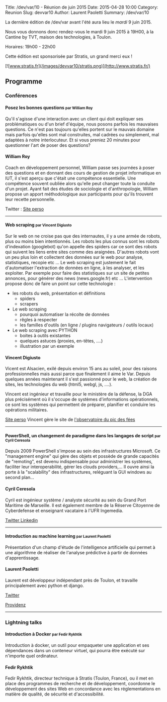 Title: /dev/var/10 - Réunion de juin 2015
Date: 2015-04-28 10:00
Category: Reunion
Slug: devvar10
Author: Laurent Paoletti
Summary: /dev/var/10


La dernière édition de /dev/var avant l'été aura lieu le *mardi* 9 juin 2015.

Nous vous donnons donc rendez-vous le mardi 9 juin 2015 à 19H00, à la Cantine by TVT, maison des technologies, à Toulon.

Horaires: 19h00 - 22h00


Cette édition est sponsorisée par Stratis, un grand merci eux !

[![www.stratis.fr](/images/devvar10/stratis.png)](http://www.stratis.fr/)



## Programme

### Conférences

####  Posez les bonnes questions <small>par William Roy</small>


Qu'il s'agisse d'une interaction avec un client qui doit expliquer ses problématiques ou d'un brief d'équipe, nous posons parfois les mauvaises questions. Ce n'est pas toujours qu'elles portent sur le mauvais domaine mais parfois qu'elles sont mal construites, mal cadrées ou simplement, mal adaptées à notre interlocuteur. Et si vous preniez 20 minutes pour questionner l'art de poser des questions?

<h4 class='subheader'>William Roy</h4>

Coach en développement personnel, William passe ses journées à poser des questions et en donnant des cours de gestion de projet informatique en IUT, il s'est
 aperçu que c'était une compétence essentielle. Une compétence souvent oubliée alors qu'elle peut changer toute la conduite d'un projet.
  Ayant fait des études de sociologie et d'anthropologie, William propose un apport méthodologique aux participants pour qu'ils trouvent leur recette personnelle.

Twitter :  [Site perso](http://www.williamroy.fr)

<hr>

####  Web scraping <small>par Vincent Digiusto</small>


Sur le web on ne croise pas que des internautes, il y a une armée de robots, plus ou moins bien intentionnés.
Les robots les plus connus sont les robots d'indexation (googlebot) qu'on appelle des spiders car ce sont des robots qui suivent les liens entre sites comme des araignées. D'autres robots vont un peu plus loin et collectent des données sur le web pour analyse, statistiques, recopie etc ...
Le web scraping est justement le fait d'automatiser l'extraction de données en ligne, à les analyser, et les exploiter. Par exemple pour faire des statistiques sur un site de petites annonces, pour générer des news (news.google.fr) etc ...
L'intervention propose donc de faire un point sur cette technologie :

- les robots du web, présentation et définitions
    - spiders
    - scrapers
- Le web scraping
    - pourquoi automatiser la récolte de données
    - rêgles à respecter
    - les familles d'outils (en ligne / plugins navigateurs / outils locaux)
- Le web scraping avec PYTHON
    - boites à outils existantes
    - quelques astuces (proxies, en-têtes, ....)
    - illustration par un exemple

<h4 class='subheader'>Vincent Digiusto</h4>


Vicent est Alsacien, exilé depuis environ 15 ans au soleil, pour des raisons professionnelles mais aussi parce que finalement il aime le Var.
Depuis quelques années maintenant il s'est passionné pour le web, la création de sites, les technologies du web (html5, webgl, js, ....).


Vincent est ingénieur et travaille pour le ministère de la défense, la DGA plus précisément où il s'occupe de systèmes d'informations opérationnels,
 ce sont les systèmes qui permettent de préparer, planifier et conduire les opérations militaires.

[Site perso](http://www.idsortie.fr) Vincent gère le site de [l'observatoire du pic des fées](http://astrosurf.com/opf)

<hr>

####  PowerShell, un changement de paradigme dans les langages de script <small>par Cyril Ceresola</small>

Depuis 2009 PowerShell s'impose au sein des infrastructures Microsoft. Ce "management engine" qui gère des objets et possède de grande capacités de "remoting",
est devenu indispensable pour administrer les systèmes, faciliter leur interoperabilité, gérer les clouds providers,...
Il ouvre ainsi la porte à la "scalability" des infrastructures, reléguant la GUI windows au second plan...

<h4 class='subheader'>Cyril Ceresola </h4>
Cyril est ingénieur système / analyste sécurité au sein du Grand Port Maritime de Marseille.
Il est également membre de la Réserve Citoyenne de Cyberdefense et enseignant vacataire à l'UFR Ingemedia.

[Twitter ](http://twitter.com/cceresola)
[Linkedin ]( http://fr.linkedin.com/pub/cyril-ceresola/1a/133/276)

<hr>

####  Introduction au machine learning <small>par Laurent Paoletti</small>

Présentation d'un champ d'étude de l'intelligence artificielle qui permet à une algorithme de réaliser de l'analyse prédictive à partir de données
d'apprentissage.

<h4 class='subheader'>Laurent Paoletti </h4>

Laurent est développeur indépendant près de Toulon, et travaille principalement avec python et django.

[Twitter](http://twitter.com/providenz)

[Providenz ](http://providenz.fr)

<hr>

### Lightning talks

####  Introduction à Docker <small>par Fedir Rykhtik</small>

Introduction à docker, un outil pour empaqueter une application et ses dépendances dans un conteneur virtuel,
qui pourra être exécuté sur n'importe quel ordinateur.

<h4 class='subheader'>Fedir Rykhtik </h4>

Fedir Rykhtik, directeur technique à Stratis (Toulon, France), ou il met en place des programmes de recherche et de développement,
 coordonne le développement des sites Web en concordance avec les réglementations en matière de qualité, de sécurité et d'accessibilité.